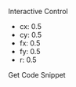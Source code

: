 Interactive Control

-   cx: <span id="out-cx">0.5</span>
-   cy: <span id="out-cy">0.5</span>
-   fx: <span id="out-fx">0.5</span>
-   fy: <span id="out-fy">0.5</span>
-   r: <span id="out-r">0.5</span>

<span class="button-contents">Get Code Snippet</span>
